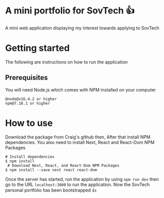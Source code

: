 # A mini portfolio for SovTech :+1:
A mini web application displaying my interest towards applying to SovTech 

# Getting started
The following are instructions on how to run the application

## Prerequisites
You will need Node.js which comes with NPM installed on your computer
```
@node@v16.4.2 or higher
npm@7.18.1 or higher
```

# How to use 
Download the package from Craig's github then, After that install NPM dependencies. You also need to install Next, React and React-Dom NPM Packages
```
# Install dependencies
$ npm install
 # Download Next, React, and React-Dom NPM Packages
$ npm install --save next react react-dom

```
Once the server has started, run the application by using `npm run dev` then go to the URL `localhost:3000` to run the application. 
Now the SovTech personal portfolio has been bootstrapped :+1:

